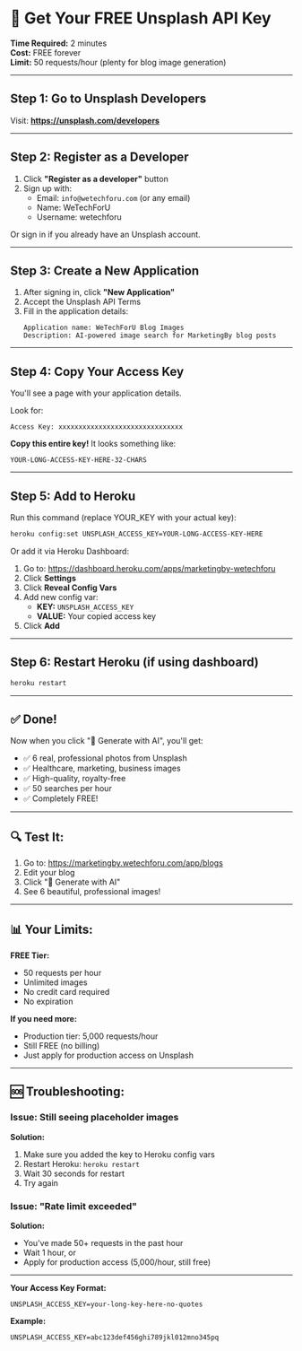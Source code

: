 # 🔑 Get Your FREE Unsplash API Key

**Time Required:** 2 minutes  
**Cost:** FREE forever  
**Limit:** 50 requests/hour (plenty for blog image generation)

---

## Step 1: Go to Unsplash Developers

Visit: **https://unsplash.com/developers**

---

## Step 2: Register as a Developer

1. Click **"Register as a developer"** button
2. Sign up with:
   - Email: `info@wetechforu.com` (or any email)
   - Name: WeTechForU
   - Username: wetechforu

Or sign in if you already have an Unsplash account.

---

## Step 3: Create a New Application

1. After signing in, click **"New Application"**
2. Accept the Unsplash API Terms
3. Fill in the application details:
   ```
   Application name: WeTechForU Blog Images
   Description: AI-powered image search for MarketingBy blog posts
   ```

---

## Step 4: Copy Your Access Key

You'll see a page with your application details.

Look for:
```
Access Key: xxxxxxxxxxxxxxxxxxxxxxxxxxxxxxx
```

**Copy this entire key!** It looks something like:
```
YOUR-LONG-ACCESS-KEY-HERE-32-CHARS
```

---

## Step 5: Add to Heroku

Run this command (replace YOUR_KEY with your actual key):

```bash
heroku config:set UNSPLASH_ACCESS_KEY=YOUR-LONG-ACCESS-KEY-HERE
```

Or add it via Heroku Dashboard:
1. Go to: https://dashboard.heroku.com/apps/marketingby-wetechforu
2. Click **Settings**
3. Click **Reveal Config Vars**
4. Add new config var:
   - **KEY:** `UNSPLASH_ACCESS_KEY`
   - **VALUE:** Your copied access key
5. Click **Add**

---

## Step 6: Restart Heroku (if using dashboard)

```bash
heroku restart
```

---

## ✅ Done!

Now when you click "🤖 Generate with AI", you'll get:
- ✅ 6 real, professional photos from Unsplash
- ✅ Healthcare, marketing, business images
- ✅ High-quality, royalty-free
- ✅ 50 searches per hour
- ✅ Completely FREE!

---

## 🔍 Test It:

1. Go to: https://marketingby.wetechforu.com/app/blogs
2. Edit your blog
3. Click "🤖 Generate with AI"
4. See 6 beautiful, professional images!

---

## 📊 Your Limits:

**FREE Tier:**
- 50 requests per hour
- Unlimited images
- No credit card required
- No expiration

**If you need more:**
- Production tier: 5,000 requests/hour
- Still FREE (no billing)
- Just apply for production access on Unsplash

---

## 🆘 Troubleshooting:

### Issue: Still seeing placeholder images

**Solution:**
1. Make sure you added the key to Heroku config vars
2. Restart Heroku: `heroku restart`
3. Wait 30 seconds for restart
4. Try again

### Issue: "Rate limit exceeded"

**Solution:**
- You've made 50+ requests in the past hour
- Wait 1 hour, or
- Apply for production access (5,000/hour, still free)

---

**Your Access Key Format:**
```
UNSPLASH_ACCESS_KEY=your-long-key-here-no-quotes
```

**Example:**
```
UNSPLASH_ACCESS_KEY=abc123def456ghi789jkl012mno345pq
```

